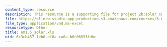```yaml
---
content_type: resource
description: This resource is a supporting file for project 2b:solar cell performance.
file: https://ol-ocw-studio-app-production.s3.amazonaws.com/courses/3-003-principles-of-engineering-practice-spring-2010/6c3cb4571eb0ef8aca0ab6c06893fdbc_am1.5_solar.xls
file_type: application/vnd.ms-excel
resourcetype: Other
title: am1.5_solar.xls
uid: 6c3cb457-1eb0-ef8a-ca0a-b6c06893fdbc
---
```

